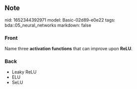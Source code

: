 ## Note
nid: 1652344392971
model: Basic-02d89-e0e22
tags: bda::05_neural_networks
markdown: false

### Front
Name three <b>activation functions</b> that can improve upon
<b>ReLU</b>.

### Back
<ul>
  <li>Leaky ReLU
  <li>ELU
  <li>SeLU
</ul>
